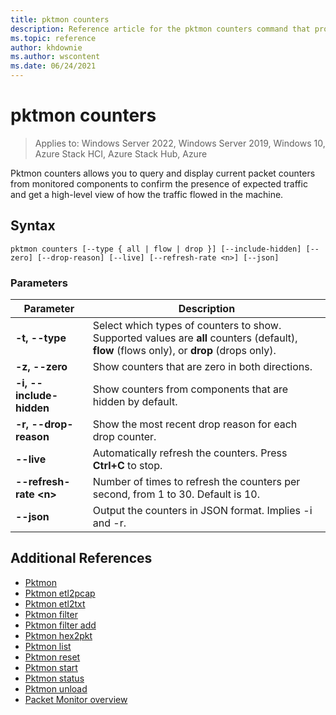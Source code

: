 ```yaml
---
title: pktmon counters
description: Reference article for the pktmon counters command that provides a listing of parameters and what they do.
ms.topic: reference
author: khdownie
ms.author: wscontent
ms.date: 06/24/2021
---
```


# pktmon counters

>Applies to: Windows Server 2022, Windows Server 2019, Windows 10, Azure Stack HCI, Azure Stack Hub, Azure

Pktmon counters allows you to query and display current packet counters from monitored components to confirm the presence of expected traffic and get a high-level view of how the traffic flowed in the machine.

## Syntax

```
pktmon counters [--type { all | flow | drop }] [--include-hidden] [--zero] [--drop-reason] [--live] [--refresh-rate <n>] [--json]
```

### Parameters

| **Parameter** | **Description** |
| ------------- | --------------- |
| **-t, --type** | Select which types of counters to show. Supported values are **all** counters (default), **flow** (flows only), or **drop** (drops only). |
| **-z, --zero** | Show counters that are zero in both directions. |
| **-i, --include-hidden** | Show counters from components that are hidden by default. |
| **-r, --drop-reason** | Show the most recent drop reason for each drop counter. |
| **--live** | Automatically refresh the counters. Press **Ctrl+C** to stop. |
| **--refresh-rate \<n\>** | Number of times to refresh the counters per second, from 1 to 30. Default is 10. |
| **--json** | Output the counters in JSON format. Implies -i and -r. |

## Additional References

- [Pktmon](pktmon.md)
- [Pktmon etl2pcap](pktmon-etl2pcap.md)
- [Pktmon etl2txt](pktmon-etl2txt.md)
- [Pktmon filter](pktmon-filter.md)
- [Pktmon filter add](pktmon-filter-add.md)
- [Pktmon hex2pkt](pktmon-hex2pkt.md)
- [Pktmon list](pktmon-list.md)
- [Pktmon reset](pktmon-reset.md)
- [Pktmon start](pktmon-start.md)
- [Pktmon status](pktmon-status.md)
- [Pktmon unload](pktmon-unload.md)
- [Packet Monitor overview](../../networking/technologies/pktmon/pktmon.md)
